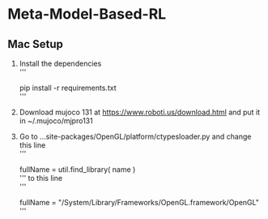 # Meta-Model-Based-RL

## Mac Setup
1. Install the dependencies  
'''

	pip install -r requirements.txt  
'''
2. Download mujoco 131 at https://www.roboti.us/download.html and put it in ~/.mujoco/mjpro131
3. Go to ...site-packages/OpenGL/platform/ctypesloader.py and change this line  
'''

	fullName = util.find_library( name )  
'''
to this line  
'''

	fullName = "/System/Library/Frameworks/OpenGL.framework/OpenGL"  
'''
